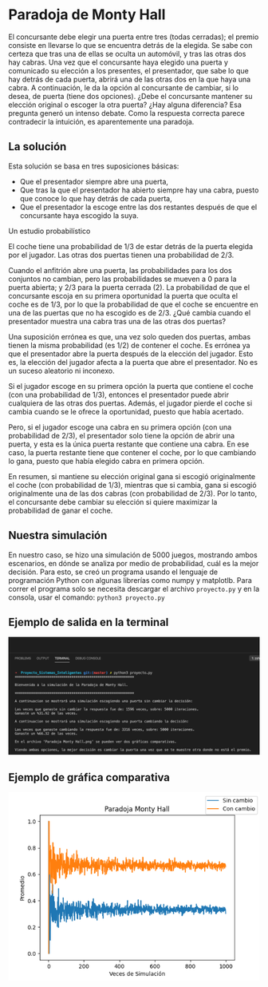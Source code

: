 # Paradoja de Monty Hall
El concursante debe elegir una puerta entre tres (todas cerradas); el premio consiste en llevarse lo que se encuentra detrás de la elegida. Se sabe con certeza que tras una de ellas se oculta un automóvil, y tras las otras dos hay cabras. Una vez que el concursante haya elegido una puerta y comunicado su elección a los presentes, el presentador, que sabe lo que hay detrás de cada puerta, abrirá una de las otras dos en la que haya una cabra. A continuación, le da la opción al concursante de cambiar, si lo desea, de puerta (tiene dos opciones). ¿Debe el concursante mantener su elección original o escoger la otra puerta? ¿Hay alguna diferencia?
Esa pregunta generó un intenso debate. Como la respuesta correcta parece contradecir la intuición, es aparentemente una paradoja.

## La solución
Esta solución se basa en tres suposiciones básicas:

* Que el presentador siempre abre una puerta,
* Que tras la que el presentador ha abierto siempre hay una cabra, puesto que conoce lo que hay detrás de cada puerta,
* Que el presentador la escoge entre las dos restantes después de que el concursante haya escogido la suya.

Un estudio probabilístico

El coche tiene una probabilidad de 1/3 de estar detrás de la puerta elegida por el jugador. Las otras dos puertas tienen una probabilidad de 2/3.

Cuando el anfitrión abre una puerta, las probabilidades para los dos conjuntos no cambian, pero las probabilidades se mueven a 0 para la puerta abierta; y 2/3 para la puerta cerrada (2).
La probabilidad de que el concursante escoja en su primera oportunidad la puerta que oculta el coche es de 1/3, por lo que la probabilidad de que el coche se encuentre en una de las puertas que no ha escogido es de 2/3. ¿Qué cambia cuando el presentador muestra una cabra tras una de las otras dos puertas?

Una suposición errónea es que, una vez solo queden dos puertas, ambas tienen la misma probabilidad (es 1/2) de contener el coche. Es errónea ya que el presentador abre la puerta después de la elección del jugador. Esto es, la elección del jugador afecta a la puerta que abre el presentador. No es un suceso aleatorio ni inconexo.

Si el jugador escoge en su primera opción la puerta que contiene el coche (con una probabilidad de 1/3), entonces el presentador puede abrir cualquiera de las otras dos puertas. Además, el jugador pierde el coche si cambia cuando se le ofrece la oportunidad, puesto que había acertado.

Pero, si el jugador escoge una cabra en su primera opción (con una probabilidad de 2/3), el presentador solo tiene la opción de abrir una puerta, y esta es la única puerta restante que contiene una cabra. En ese caso, la puerta restante tiene que contener el coche, por lo que cambiando lo gana, puesto que había elegido cabra en primera opción.

En resumen, si mantiene su elección original gana si escogió originalmente el coche (con probabilidad de 1/3), mientras que si cambia, gana si escogió originalmente una de las dos cabras (con probabilidad de 2/3). Por lo tanto, el concursante debe cambiar su elección si quiere maximizar la probabilidad de ganar el coche.

## Nuestra simulación
En nuestro caso, se hizo una simulación de 5000 juegos, mostrando ambos escenarios, en dónde se analiza por medio de probabilidad, cuál es la mejor decisión. Para esto, se creó un programa usando el lenguaje de programación Python con algunas librerías como numpy y matplotlb.
Para correr el programa solo se necesita descargar el archivo `proyecto.py` y en la consola, usar el comando: `python3 proyecto.py`

## Ejemplo de salida en la terminal
![picture alt](terminal.png)

## Ejemplo de gráfica comparativa
![picture alt](Paradoja%20Monty%20Hall.png)